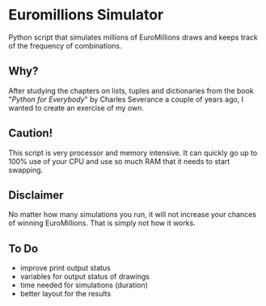 # Euromillions Simulator

Python script that simulates millions of EuroMillions draws and keeps track of the frequency of combinations.

## Why?

After studying the chapters on lists, tuples and dictionaries from the book "*Python for Everybody*" by Charles Severance a couple of years ago, I wanted to create an exercise of my own.

## Caution!

This script is very processor and memory intensive. It can quickly go up to 100% use of your CPU and use so much RAM that it needs to start swapping.

## Disclaimer

No matter how many simulations you run, it will not increase your chances of winning EuroMillions. That is simply not how it works.

## To Do

- improve print output status
- variables for output status of drawings
- time needed for simulations (duration)
- better layout for the results